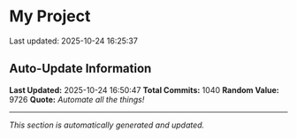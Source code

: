 # My Project


Last updated: 2025-10-24 16:25:37























































































































































































































































































































































































































































































































































































































































































































































































































































































































































































































































































































































































































































































































































































































































































## Auto-Update Information

**Last Updated:** 2025-10-24 16:50:47
**Total Commits:** 1040
**Random Value:** 9726
**Quote:** _Automate all the things!_

---
_This section is automatically generated and updated._